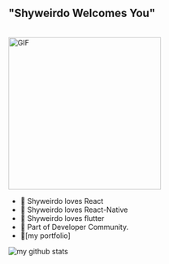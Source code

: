 <h2>"Shyweirdo Welcomes You"</h2>

<br/>

<img align="center" height="300" alt="GIF" src="https://cdn.dribbble.com/users/730703/screenshots/3653295/sludinajums.gif" />


- 🌱 Shyweirdo loves React
- 🌱 Shyweirdo loves React-Native
- 🌱 Shyweirdo loves flutter
- 👯 Part of Developer Community.
- 📝[my portfolio]







![my github stats](https://github-readme-stats.vercel.app/api?username=AdamuAbba&show_icons=true&hide_border=true)
